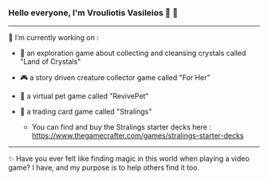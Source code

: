 ### Hello everyone, I'm Vrouliotis Vasileios :dragon: :robot:

<hr>

🔭 I’m currently working on : 

- :gem: an exploration game about collecting and cleansing crystals called "Land of Crystals"

- :video_game:  a story driven creature collector game called "For Her" 

- :hamster: a virtual pet game called "RevivePet"

- :flower_playing_cards: a trading card game called "Stralings"
  - You can find and buy the Stralings starter decks here : https://www.thegamecrafter.com/games/stralings-starter-decks
 
<hr>

:sparkles: Have you ever felt like finding magic in this world when playing a video game? I have, and my purpose is to help others find it too.





